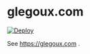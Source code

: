 # glegoux.com

[![Deploy](https://github.com/glegoux/glegoux.github.io/workflows/Deploy%20static%20website/badge.svg)](https://github.com/glegoux/glegoux.github.io/actions?query=workflow%3A%22Deploy%22)

See https://glegoux.com .
